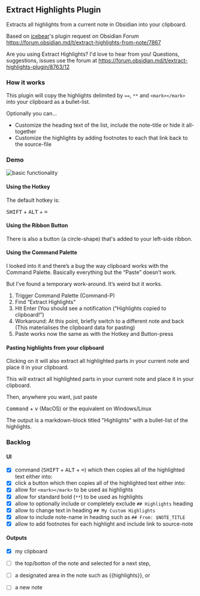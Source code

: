 ## Extract Highlights Plugin

Extracts all highlights from a current note in Obsidian into your clipboard. 

Based on [icebear](https://forum.obsidian.md/u/icebear/summary)'s plugin request on Obsidian Forum https://forum.obsidian.md/t/extract-highlights-from-note/7867

Are you using Extract Highlights? I'd love to hear from you! Questions, suggestions, issues use the forum at https://forum.obsidian.md/t/extract-highlights-plugin/8763/12

### How it works
This plugin will copy the highlights delimited by `==`, `**` and `<mark></mark>` into your clipboard as a bullet-list. 

Optionally you can...

* Customize the heading text of the list, include the note-title or hide it all-together
* Customize the highlights by adding footnotes to each that link back to the source-file 

### Demo

![basic functionality](https://github.com/akaalias/extract-highlights-plugin/blob/master/clipboard-flow.gif?raw=true)

#### Using the Hotkey

The default hotkey is: 

<kbd>SHIFT</kbd> + <kbd>ALT</kbd> + <kbd>=</kbd>

#### Using the Ribbon Button

There is also a button (a circle-shape) that's added to your left-side ribbon. 

#### Using the Command Palette
I looked into it and there’s a bug the way clipboard works with the Command Palette. Basically everything but the “Paste” doesn’t work.

But I’ve found a temporary work-around. It’s weird but it works.

1. Trigger Command Palette (Command-P)
2. Find “Extract Highlights”
3. Hit Enter (You should see a notification (“Highlights copied to clipboard!”)
4. Workaround: At this point, briefly switch to a different note and back (This materialises the clipboard data for pasting)
5. Paste works now the same as with the Hotkey and Button-press

#### Pasting highlights from your clipboard

Clicking on it will also extract all highlighted parts in your current note and place it in your clipboard.

This will extract all highlighted parts in your current note and place it in your clipboard. 

Then, anywhere you want, just paste 

<kbd>Command</kbd> + <kbd>v</kbd> (MacOS) or the equivalent on Windows/Linux

The output is a markdown-block titled "Highlights" with a bullet-list of the highlights.


### Backlog
#### UI
- [x] command (<kbd>SHIFT</kbd> + <kbd>ALT</kbd> + <kbd>=</kbd>) which then copies all of the highlighted text either into:
- [x] click a button which then copies all of the highlighted text either into:
- [x] allow for `<mark></mark>` to be used as highlights
- [x] allow for standard bold (`**`) to be used as highlights
- [x] allow to optionally include or completely exclude `## Highlights` heading
- [x] allow to change text in heading `## My Custom Highlights`
- [x] allow to include note-name in heading such as `## From: $NOTE_TITLE`
- [x] allow to add footnotes for each highlight and include link to source-note

#### Outputs
- [x] my clipboard
- [ ] the top/botton of the note and selected for a next step,
- [ ] a designated area in the note such as {{highlights}}, or
- [ ] a new note

